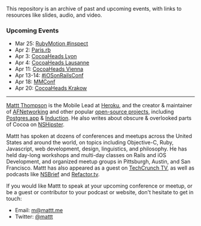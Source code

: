 This repository is an archive of past and upcoming events, with links to resources like slides, audio, and video.

### Upcoming Events

- Mar 25: [RubyMotion #inspect](https://github.com/mattt/speaking/wiki/2013-03-25-RubyMotion-inspect)
- Apr 2: [Paris.rb](https://github.com/mattt/speaking/wiki/2013-04-02-Paris_rb)
- Apr 3: [CocoaHeads Lyon](https://github.com/mattt/speaking/wiki/2013-04-03-CocoaHeads-Lyon)
- Apr 4: [CocoaHeads Lausanne](https://github.com/mattt/speaking/wiki/2013-04-04-CocoaHeads-Lausanne)
- Apr 11: [CocoaHeads Vienna](https://github.com/mattt/speaking/wiki/2013-04-11-CocoaHeads-Vienna)
- Apr 13-14: [#iOSonRailsConf](https://github.com/mattt/speaking/wiki/2013-04-13-iOSonRailsConf)
- Apr 18: [MMConf](https://github.com/mattt/speaking/wiki/2013-04-18-MMConf)
- Apr 20: [CocoaHeads Krakow](https://github.com/mattt/speaking/wiki/2013-04-20-CocoaHeads-Krakow)

---

[Mattt Thompson](http://mattt.me) is the Mobile Lead at [Heroku](http://heroku.com), and the creator & maintainer of [AFNetworking](https://github.com/afnetworking/afnetworking) and other popular [open-source projects](https://github.com/mattt), including [Postgres.app](http://postgresapp.com) & [Induction](http://inductionapp.com). He also writes about obscure & overlooked parts of Cocoa on [NSHipster](http://nshipster.com).

Mattt has spoken at dozens of conferences and meetups across the United States and around the world, on topics including Objective-C, Ruby, Javascript, web development, design, linguistics, and philosophy. He has held day-long workshops and multi-day classes on Rails and iOS Development, and organized meetup groups in Pittsburgh, Austin, and San Francisco. Mattt has also appeared as a guest on [TechCrunch TV](http://techcrunch.com/2012/07/04/in-the-studio-herokus-mattt-thompson-wants-to-automate-away-web-development/), as well as podcasts like [NSBrief](http://nsbrief.tumblr.com/post/29848292871) and [Refactor.tv](http://refactor.tv).

If you would like Mattt to speak at your upcoming conference or meetup, or be a guest or contributor to your podcast or website, don't hesitate to get in touch:

- Email: <m@mattt.me>
- Twitter: [@mattt](https://twitter.com/mattt)

